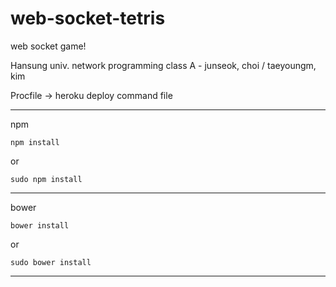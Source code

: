 # web-socket-tetris
web socket game!

Hansung univ. network programming class A - junseok, choi / taeyoungm, kim

Procfile -> heroku deploy command file
  
---
npm
~~~
npm install
~~~
or
~~~
sudo npm install
~~~
---
bower
~~~
bower install
~~~
or
~~~
sudo bower install
~~~
---